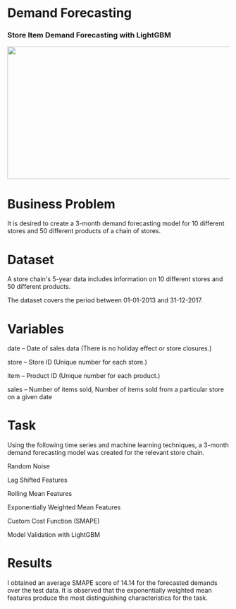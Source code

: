 # Demand Forecasting
### Store Item Demand Forecasting with LightGBM

<p align="center">
  <img width="600" height="300" src="https://imageio.forbes.com/specials-images/imageserve/6179e7e6179fcfe3c9e7de16/demand-spike/960x0.jpg?fit=bounds&format=jpg&width=960">
</p>

# Business Problem
It is desired to create a 3-month demand forecasting model for 10 different stores and 50 different products of a chain of stores.

# Dataset
A store chain's 5-year data includes information on 10 different stores and 50 different products.

The dataset covers the period between 01-01-2013 and 31-12-2017.
# Variables
date – Date of sales data (There is no holiday effect or store closures.)

store – Store ID (Unique number for each store.)

item – Product ID (Unique number for each product.)

sales – Number of items sold, Number of items sold from a particular store on a given date
# Task
Using the following time series and machine learning techniques, a 3-month demand forecasting model was created for the relevant store chain.

Random Noise

Lag Shifted Features

Rolling Mean Features

Exponentially Weighted Mean Features

Custom Cost Function (SMAPE)

Model Validation with LightGBM

# Results

I obtained an average SMAPE score of 14.14 for the forecasted demands over the test data. It is observed that the exponentially weighted mean features produce the most distinguishing characteristics for the task.




